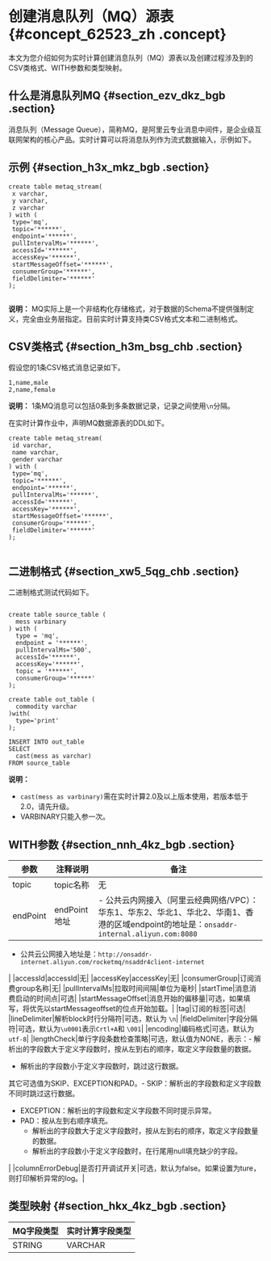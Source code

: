 # 创建消息队列（MQ）源表 {#concept_62523_zh .concept}

本文为您介绍如何为实时计算创建消息队列（MQ）源表以及创建过程涉及到的CSV类格式、WITH参数和类型映射。

## 什么是消息队列MQ {#section_ezv_dkz_bgb .section}

消息队列（Message Queue），简称MQ，是阿里云专业消息中间件，是企业级互联网架构的核心产品。实时计算可以将消息队列作为流式数据输入，示例如下。

## 示例 {#section_h3x_mkz_bgb .section}

```language-sql
create table metaq_stream(
 x varchar,
 y varchar,
 z varchar
) with (
 type='mq',
 topic='******',
 endpoint='******',
 pullIntervalMs='******',
 accessId='******',
 accessKey='******',
 startMessageOffset='******',
 consumerGroup='******',
 fieldDelimiter='******'
);


```

**说明：** MQ实际上是一个非结构化存储格式，对于数据的Schema不提供强制定义，完全由业务层指定。目前实时计算支持类CSV格式文本和二进制格式。

## CSV类格式 {#section_h3m_bsg_chb .section}

假设您的1条CSV格式消息记录如下。

```
1,name,male 
2,name,female
```

**说明：** 1条MQ消息可以包括0条到多条数据记录，记录之间使用`\n`分隔。

在实时计算作业中，声明MQ数据源表的DDL如下。

```language-sql
create table metaq_stream(
 id varchar,
 name varchar,
 gender varchar
) with (
 type='mq',
 topic='******',
 endpoint='******',
 pullIntervalMs='******',
 accessId='******',
 accessKey='******',
 startMessageOffset='******',
 consumerGroup='******',
 fieldDelimiter='******'
);


```

## 二进制格式 {#section_xw5_5qg_chb .section}

二进制格式测试代码如下。

```language-sql

create table source_table (
  mess varbinary
) with (
  type = 'mq',
  endpoint = '******',
  pullIntervalMs='500',
  accessId='******',
  accessKey='******',
  topic = '******',
  consumerGroup='******'
);

create table out_table (
  commodity varchar
)with(
  type='print'
);

INSERT INTO out_table
SELECT 
  cast(mess as varchar)
FROM source_table

```

**说明：** 

-   `cast(mess as varbinary)`需在实时计算2.0及以上版本使用，若版本低于2.0，请先升级。
-   VARBINARY只能入参一次。

## WITH参数 {#section_nnh_4kz_bgb .section}

|参数|注释说明|备注|
|--|----|--|
|topic|topic名称|无|
|endPoint|endPoint地址| -   公共云内网接入（阿里云经典网络/VPC）：华东1、华东2、华北1、华北2、华南1、香港的区域endpoint的地址是：`onsaddr-internal.aliyun.com:8080` 
-   公共云公网接入地址是：`http://onsaddr-internet.aliyun.com/rocketmq/nsaddr4client-internet`

 |
|accessId|accessId|无|
|accessKey|accessKey|无|
|consumerGroup|订阅消费group名称|无|
|pullIntervalMs|拉取时间间隔|单位为毫秒|
|startTime|消息消费启动的时间点|可选|
|startMessageOffset|消息开始的偏移量|可选，如果填写，将优先以startMessageoffset的位点开始加载。|
|tag|订阅的标签|可选|
|lineDelimiter|解析block时行分隔符|可选，默认为 `\n`|
|fieldDelimiter|字段分隔符|可选，默认为`\u0001`表示`Crtl+A`和 `\001`|
|encoding|编码格式|可选，默认为 `utf-8`|
|lengthCheck|单行字段条数检查策略|可选，默认值为NONE，表示：-   解析出的字段数大于定义字段数时，按从左到右的顺序，取定义字段数量的数据。
-   解析出的字段数小于定义字段数时，跳过这行数据。

其它可选值为SKIP、EXCEPTION和PAD。-   SKIP：解析出的字段数和定义字段数不同时跳过这行数据。
-   EXCEPTION：解析出的字段数和定义字段数不同时提示异常。
-   PAD：按从左到右顺序填充。
    -   解析出的字段数大于定义字段数时，按从左到右的顺序，取定义字段数量的数据。
    -   解析出的字段数小于定义字段数时，在行尾用null填充缺少的字段。

|
|columnErrorDebug|是否打开调试开关|可选，默认为false。如果设置为ture，则打印解析异常的log。|

## 类型映射 {#section_hkx_4kz_bgb .section}

|MQ字段类型|实时计算字段类型|
|------|--------|
|STRING|VARCHAR|

